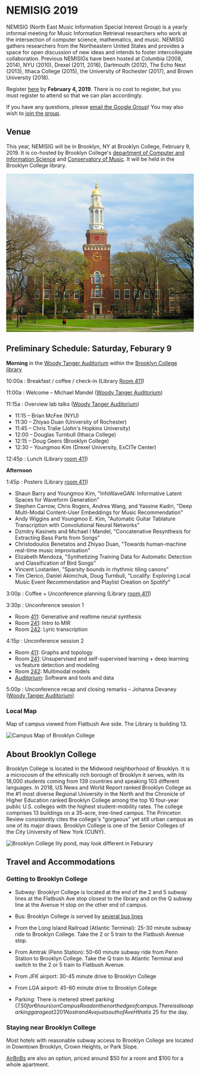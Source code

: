 # NEMISIG 2019

NEMISIG (North East Music Information Special Interest Group) is a yearly informal meeting for Music Information Retrieval researchers who work at the intersection of computer science, mathematics, and music. NEMISIG gathers researchers from the Northeastern United States and provides a space for open discussion of new ideas and intends to foster intercollegiate collaboration.  Previous NEMISIGs have been hosted at Columbia (2008, 2014), NYU (2010), Drexel (2011, 2016), Dartmouth (2012), The Echo Nest (2013), Ithaca College (2015), the University of Rochester (2017), and Brown University (2018).

Register [here](https://goo.gl/forms/zehbV5OlrGNl3exz2) by **February 4, 2019**.  There is no cost to register, but you must register to attend so that we can plan accordingly.

If you have any questions, please [email the Google Group](mailto:nemisig@googlegroups.com)! You may also wish to [join the group](https://groups.google.com/forum/#!forum/nemisig).

## Venue

This year, NEMISIG will be in Brooklyn, NY at Brooklyn College, February 9, 2019. It is co-hosted by Brooklyn College's [department of Computer and Information Science](http://www.brooklyn.cuny.edu/web/academics/schools/naturalsciences/departments/computers.php) and [Conservatory of Music](http://www.brooklyn.cuny.edu/web/academics/schools/mediaarts/departments/music.php).  It will be held in the Brooklyn College library.

![Brooklyn College Library - image from Wikipedia user Beyond My Ken](/images/library.jpg)

## Preliminary Schedule: Saturday, Feburary 9

**Morning** in the [Woody Tanger Auditorium](https://library.brooklyn.cuny.edu/library/about/directory/index.php?view=show_rooms&room_id=32) within the [Brooklyn College library](https://goo.gl/maps/VyeWi5aqm6r)

10:00a
: Breakfast / coffee / check-in (Library [Room 411]())

11:00a
: Welcome – Michael Mandel ([Woody Tanger Auditorium](https://library.brooklyn.cuny.edu/library/about/directory/index.php?view=show_rooms&room_id=32))

11:15a
: Overview lab talks ([Woody Tanger Auditorium](https://library.brooklyn.cuny.edu/library/about/directory/index.php?view=show_rooms&room_id=32))
   * 11:15 – Brian McFee (NYU)
   * 11:30 – Zhiyao Duan (University of Rochester)
   * 11:45 – Chris Tralie (John's Hopkins University)
   * 12:00 – Douglas Turnbull (Ithaca College)
   * 12:15 – Doug Geers (Brooklyn College)
   * 12:30 – Youngmoo Kim (Drexel University, ExCITe Center)

12:45p
: Lunch (Library [room 411](https://library.brooklyn.cuny.edu/library/about/directory/index.php?view=show_rooms&room_id=99))

**Afternoon**

1:45p
: Posters (Library [room 411](https://library.brooklyn.cuny.edu/library/about/directory/index.php?view=show_rooms&room_id=99))
   * Shaun Barry and Youngmoo Kim, "InfoWaveGAN: Informative Latent Spaces for Waveform Generation"
   * Stephen Carrow, Chris Rogers, Andrea Wang, and Yassine Kadiri, "Deep Multi-Modal Content-User Embeddings for Music Recommendation"
   * Andy Wiggins and Youngmoo E. Kim, "Automatic Guitar Tablature Transcription with Convolutional Neural Networks"
   * Dzmitry Kasinets and Michael I Mandel, "Concatenative Resynthesis for Extracting Bass Parts from Songs"
   * Christodoulos Benetatos and Zhiyao Duan, "Towards human-machine real-time music improvisation"
   * Elizabeth Mendoza, "Synthetizing Training Data for Automatic Detection and Classification of Bird Songs"
   * Vincent Lostanlen, "Sparsity bounds in rhythmic tiling canons"
   * Tim Clerico, Daniel Akimchuk, Doug Turnbull, "Localify: Exploring Local Music Event Recommendation and Playlist Creation on Spotify"

3:00p
: Coffee + Unconference planning (Library [room 411](https://library.brooklyn.cuny.edu/library/about/directory/index.php?view=show_rooms&room_id=99))

3:30p
: Unconference session 1
   * Room [411](https://library.brooklyn.cuny.edu/library/about/directory/index.php?view=show_rooms&room_id=99): Generative and realtime neural synthesis
   * Room [241](https://library.brooklyn.cuny.edu/library/about/directory/index.php?view=show_rooms&room_id=81): Intro to MIR
   * Room [242](https://library.brooklyn.cuny.edu/library/about/directory/index.php?view=show_rooms&room_id=79): Lyric transcription

4:15p
: Unconference session 2
   * Room [411](https://library.brooklyn.cuny.edu/library/about/directory/index.php?view=show_rooms&room_id=99): Graphs and topology
   * Room [241](https://library.brooklyn.cuny.edu/library/about/directory/index.php?view=show_rooms&room_id=81): Unsupervised and self-supervised learning + deep learning vs feature detection and modeling
   * Room [242](https://library.brooklyn.cuny.edu/library/about/directory/index.php?view=show_rooms&room_id=79): Multimodal models
   * [Auditorium](https://library.brooklyn.cuny.edu/library/about/directory/index.php?view=show_rooms&room_id=32): Software and tools and data

5:00p
: Unconference recap and closing remarks – Johanna Devaney ([Woody Tanger Auditorium](https://library.brooklyn.cuny.edu/library/about/directory/index.php?view=show_rooms&room_id=32))


### Local Map

Map of campus viewed from Flatbush Ave side.  The Library is building 13.

![Campus Map of Brooklyn College](http://www.brooklyn.cuny.edu/web/abo_misc/180827_Map_689x892.jpg)


## About Brooklyn College

Brooklyn College is located in the Midwood neighborhood of Brooklyn.  It is a microcosm of the ethnically rich borough of Brooklyn it serves, with its 18,000 students coming from 139 countries and speaking 103 different languages.  In 2018, US News and World Report ranked Brooklyn College as the #1 most diverse Regional University in the North and the Chronicle of Higher Education ranked Brooklyn College among the top 10 four-year public U.S. colleges with the highest student-mobility rates.  The college comprises 13 buildings on a 35-acre, tree-lined campus. The Princeton Review consistently cites the college's "gorgeous" yet still urban campus as one of its major draws.  Brooklyn College is one of the Senior Colleges of the City University of New York (CUNY).

![Brooklyn College lily pond, may look different in Feburary](http://www.brooklyn.cuny.edu/web/off_hr/170412_Spring_Lily_Pond_738x330.jpg)


## Travel and Accommodations

### Getting to Brooklyn College

- Subway: Brooklyn College is located at the end of the 2 and 5 subway lines at the Flatbush Ave stop closest to the library and on the Q subway line at the Avenue H stop on the other end of campus.

- Bus: Brooklyn College is served by [several bus lines](http://tripplanner.mta.info)

- From the Long Island Railroad (Atlantic Terminal): 25-30 minute subway ride to Brooklyn College.  Take the 2 or 5 train to the Flatbush Avenue stop.

- From Amtrak (Penn Station): 50-60 minute subway ride from Penn Station to Brooklyn College.  Take the Q train to Atlantic Terminal and switch to the 2 or 5 train to Flatbush Avenue.

- From JFK airport: 30-45 minute drive to Brooklyn College

- From LGA airport: 45-60 minute drive to Brooklyn College

- Parking: There is metered street parking ($7.50 for 6 hours) on Campus Road on the north edge of campus.  There is also a parking garage at 2201 Nostrand Ave just south of Ave H that is ~$25 for the day.

### Staying near Brooklyn College

Most hotels with reasonable subway access to Brooklyn College are located in Downtown Brooklyn, Crown Heights, or Park Slope.

[AirBnBs](https://www.airbnb.com/s/homes?refinement_paths%5B%5D=%2Fhomes&checkin=2019-02-08&checkout=2019-02-10&adults=0&children=0&infants=0&toddlers=0&query=Midwood%2C%20Brooklyn%2C%20NY%2C%20United%20States&place_id=ChIJcR4NcMdEwokReNyWtD8H2Rs&allow_override%5B%5D=&map_toggle=false&s_tag=Oh6G1nKz) are also an option, priced around $50 for a room and $100 for a whole apartment.
